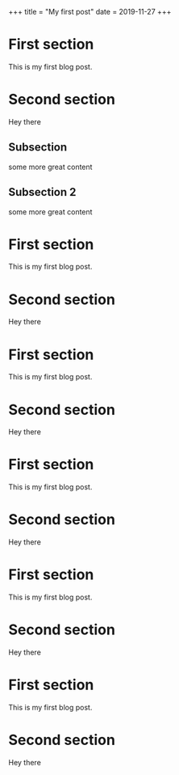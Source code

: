 +++
title = "My first post"
date = 2019-11-27
+++

# First section
This is my first blog post.

# Second section
Hey there
## Subsection
some more great content

## Subsection 2
some more great content

# First section
This is my first blog post.

# Second section
Hey there

# First section
This is my first blog post.

# Second section
Hey there

# First section
This is my first blog post.

# Second section
Hey there

# First section
This is my first blog post.

# Second section
Hey there

# First section
This is my first blog post.

# Second section
Hey there